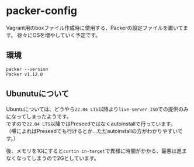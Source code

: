# packer-config
Vagrant用のboxファイル作成時に使用する、Packerの設定ファイルを置いてます。
徐々にOSを増やしていく予定です。



## 環境
```
packer --version
Packer v1.12.0
```


## Ubunutuについて
Ubuntuについては、どうやら`22.04 LTS`以降より`live-server ISO`での提供のみになってしまったようです。  
ですので`22.04 LTS`以降ではPreseedではなくautoinstallで行っています。  
（噂によればPreseedでも行けるとか…ただautoinstallの方がわかりやすいです。）

後、メモリを1Gにすると`curtin in-target`で異様に時間がかかる、最悪は進まなくなってしまうので2Gとしています。
